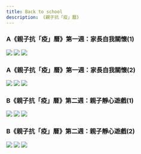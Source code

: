 ```yaml
---
title: Back to school
description: 《親子抗「疫」曆》
---
```


### A《親子抗「疫」曆》第一週：家長自我關懷(1)
![](http://mykiddie.ephhk.com/upload/0195/notice_attachment/246608938644174192/6c52e49eed9255a03d7261f4fd3fc38a.jpg)
![](http://mykiddie.ephhk.com/upload/0195/notice_attachment/246608938644174192/0c7cfd000dae3f96fb17bbda464ea217.jpg)
![](http://mykiddie.ephhk.com/upload/0195/notice_attachment/246608938644174192/020bcaf872a359df39322fd240de59cd.jpg)

### A《親子抗「疫」曆》第一週：家長自我關懷(2)
![](http://mykiddie.ephhk.com/upload/0195/notice_attachment/246609452576763058/834dcf2eb4db4b26561b3eb68f677931.jpg)
![](http://mykiddie.ephhk.com/upload/0195/notice_attachment/246609452576763058/eeb37cca709cfc859fb427f841070335.jpg)
![](http://mykiddie.ephhk.com/upload/0195/notice_attachment/246609452576763058/30751c5b060ada8a0f53dcd637ef9ebc.jpg)

### B《親子抗「疫」曆》第二週：親子靜心遊戲(1)
![](http://mykiddie.ephhk.com/upload/0195/notice_attachment/246609668649978001/7c31b7fabbb3745dba56a1d687a65d6e.jpg)
![](http://mykiddie.ephhk.com/upload/0195/notice_attachment/246609668649978001/8c53a545e2889a2a223a684f28654cfb.jpg)
![](http://mykiddie.ephhk.com/upload/0195/notice_attachment/246609668649978001/9c649a6e0336be2c708891f68c0c3a2a.jpg)

### B《親子抗「疫」曆》第二週：親子靜心遊戲(2)
![](http://mykiddie.ephhk.com/upload/0195/notice_attachment/246609817617419176/301b04302cf6c4f16698d07d11189b3c.jpg)
![](http://mykiddie.ephhk.com/upload/0195/notice_attachment/246609817617419176/11d0e1f64b5a6bb93e86d2b526600245.jpg)
![](http://mykiddie.ephhk.com/upload/0195/notice_attachment/246609817617419176/d317c85eb7c8ebd25d42407a689292d3.jpg)




